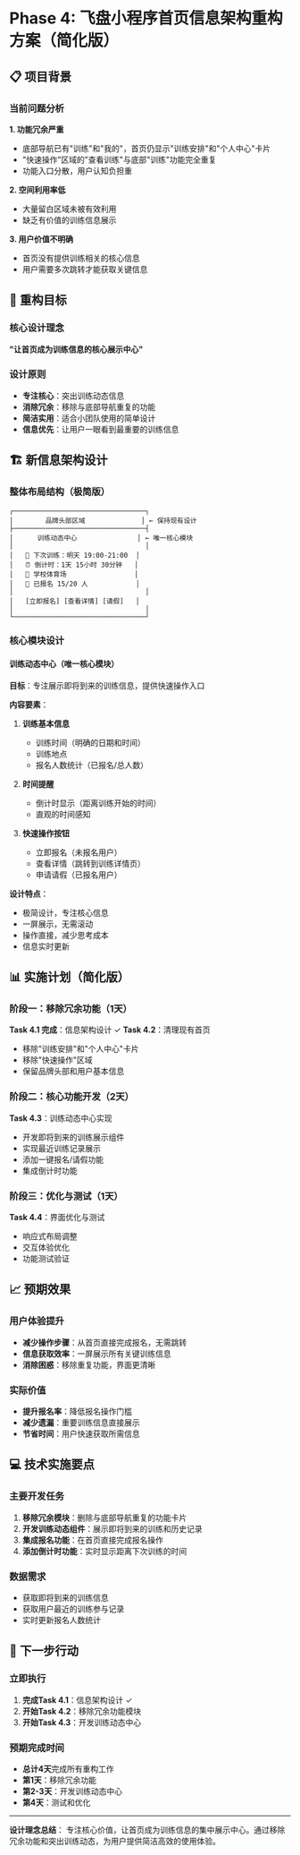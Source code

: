 # Phase 4: 飞盘小程序首页信息架构重构方案（简化版）

## 📋 项目背景

### 当前问题分析

**1. 功能冗余严重**
- 底部导航已有"训练"和"我的"，首页仍显示"训练安排"和"个人中心"卡片
- "快速操作"区域的"查看训练"与底部"训练"功能完全重复
- 功能入口分散，用户认知负担重

**2. 空间利用率低**
- 大量留白区域未被有效利用
- 缺乏有价值的训练信息展示

**3. 用户价值不明确**
- 首页没有提供训练相关的核心信息
- 用户需要多次跳转才能获取关键信息

## 🎯 重构目标

### 核心设计理念
**"让首页成为训练信息的核心展示中心"**

### 设计原则
- **专注核心**：突出训练动态信息
- **消除冗余**：移除与底部导航重复的功能
- **简洁实用**：适合小团队使用的简单设计
- **信息优先**：让用户一眼看到最重要的训练信息

## 🏗️ 新信息架构设计

### 整体布局结构（极简版）

```
┌─────────────────────────────────┐
│        品牌头部区域              │ ← 保持现有设计
├─────────────────────────────────┤
│      训练动态中心               │ ← 唯一核心模块
│                                 │
│   🏃 下次训练：明天 19:00-21:00  │
│   ⏰ 倒计时：1天 15小时 30分钟   │
│   📍 学校体育场                 │
│   👥 已报名 15/20 人            │
│                                 │
│   [立即报名] [查看详情] [请假]   │
│                                 │
└─────────────────────────────────┘
```

### 核心模块设计

#### 训练动态中心（唯一核心模块）
**目标**：专注展示即将到来的训练信息，提供快速操作入口

**内容要素**：
1. **训练基本信息**
   - 训练时间（明确的日期和时间）
   - 训练地点
   - 报名人数统计（已报名/总人数）

2. **时间提醒**
   - 倒计时显示（距离训练开始的时间）
   - 直观的时间感知

3. **快速操作按钮**
   - 立即报名（未报名用户）
   - 查看详情（跳转到训练详情页）
   - 申请请假（已报名用户）

**设计特点**：
- 极简设计，专注核心信息
- 一屏展示，无需滚动
- 操作直接，减少思考成本
- 信息实时更新

## 📊 实施计划（简化版）

### 阶段一：移除冗余功能（1天）
**Task 4.1 完成**：信息架构设计 ✓
**Task 4.2**：清理现有首页
- 移除"训练安排"和"个人中心"卡片
- 移除"快速操作"区域
- 保留品牌头部和用户基本信息

### 阶段二：核心功能开发（2天）
**Task 4.3**：训练动态中心实现
- 开发即将到来的训练展示组件
- 实现最近训练记录展示
- 添加一键报名/请假功能
- 集成倒计时功能

### 阶段三：优化与测试（1天）
**Task 4.4**：界面优化与测试
- 响应式布局调整
- 交互体验优化
- 功能测试验证

## 📈 预期效果

### 用户体验提升
- **减少操作步骤**：从首页直接完成报名，无需跳转
- **信息获取效率**：一屏展示所有关键训练信息
- **消除困惑**：移除重复功能，界面更清晰

### 实际价值
- **提升报名率**：降低报名操作门槛
- **减少遗漏**：重要训练信息直接展示
- **节省时间**：用户快速获取所需信息

## 💻 技术实施要点

### 主要开发任务
1. **移除冗余模块**：删除与底部导航重复的功能卡片
2. **开发训练动态组件**：展示即将到来的训练和历史记录
3. **集成报名功能**：在首页直接完成报名操作
4. **添加倒计时功能**：实时显示距离下次训练的时间

### 数据需求
- 获取即将到来的训练信息
- 获取用户最近的训练参与记录
- 实时更新报名人数统计

## 🚀 下一步行动

### 立即执行
1. **完成Task 4.1**：信息架构设计 ✓
2. **开始Task 4.2**：移除冗余功能模块
3. **开始Task 4.3**：开发训练动态中心

### 预期完成时间
- **总计4天**完成所有重构工作
- **第1天**：移除冗余功能
- **第2-3天**：开发训练动态中心
- **第4天**：测试和优化

---

**设计理念总结**：
专注核心价值，让首页成为训练信息的集中展示中心。通过移除冗余功能和突出训练动态，为用户提供简洁高效的使用体验。
